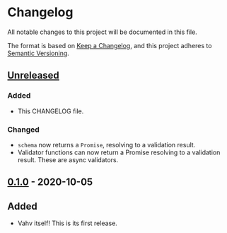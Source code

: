 # Changelog
All notable changes to this project will be documented in this file.

The format is based on [Keep a Changelog](https://keepachangelog.com/en/1.0.0/),
and this project adheres to [Semantic Versioning](https://semver.org/spec/v2.0.0.html).

## [Unreleased]

### Added
- This CHANGELOG file.

### Changed
- `schema` now returns a `Promise`, resolving to a validation result.
- Validator functions can now return a Promise resolving to a validation result.
  These are async validators. 

## [0.1.0] - 2020-10-05

## Added
- Vahv itself! This is its first release.

[unreleased]: https://github.com/unleashy/vahv/compare/v0.1.0...HEAD
[0.1.0]: https://www.npmjs.com/package/vahv/v/0.1.0
